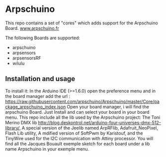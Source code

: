 Arpschuino
=======

This repo contains a set of "cores" which adds support for the Arpschuino Board.
www.arpschuino.fr

The following Boards are supported:

- arpschuino
- arpsensors
- arpsensorsRF
- wilulu

Installation and usage
----------------------

To install it: 
In the Arduino IDE (>=1.6.0) open the preference menu and in the board manager add the url : 
https://raw.githubusercontent.com/arpschuino/Arpschuino/master/Core/package_arpschuino_index.json
Open your board manager, i will find the arpschuino Board. Just Install and can select your board in your board menu.
This repo include all the lib used by the Arpschuino project: The Toni Merino DMX lib http://blog.deskontrol.net/arduino-four-universes-dmx-512-library/, A special version of the Jeelib named ArpRFlib, Adafruit_NeoPixel, Flash Lib utility, A mdified version of SoftPwm by Karistouf, and the TinyWire used for the I2C communication with Attiny processor.
You will find all the Jacques Bouault exemple sketch for each board under a lib name Arpschuino in your exemple menu.

